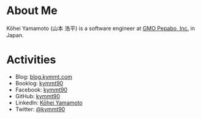 # About Me

Kōhei Yamamoto (山本 浩平) is a software engineer at [GMO Pepabo, Inc.](https://pepabo.com/en/) in Japan.

# Activities

- Blog: [blog.kymmt.com](http://blog.kymmt.com/)
- Booklog: [kymmt90](http://booklog.jp/users/kymmt90)
- Facebook: [kymmt90](https://www.facebook.com/kymmt90)
- GitHub: [kymmt90](https://github.com/kymmt90)
- LinkedIn: [Kōhei Yamamoto](https://www.linkedin.com/in/kymmt90)
- Twitter: [@kymmt90](https://twitter.com/kymmt90)
